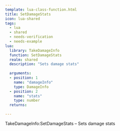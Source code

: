 ```yaml
---
template: lua-class-function.html
title: SetDamageStats
icon: lua-shared
tags:
  - lua
  - shared
  - needs-verification
  - needs-example
lua:
  library: TakeDamageInfo
  function: SetDamageStats
  realm: shared
  description: "Sets damage stats"
  
  arguments:
  - position: 1
    name: "damageInfo"
    type: DamageInfo
  - position: 2
    name: "stats"
    type: number
  returns:
    
---
```


<div class="lua__search__keywords">
TakeDamageInfo:SetDamageStats &#x2013; Sets damage stats
</div>
